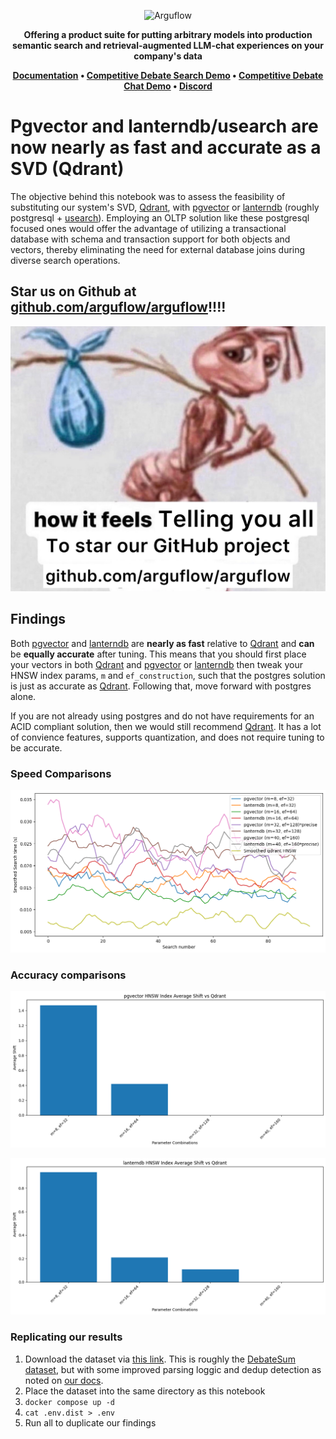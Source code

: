 <p align="center">
  <img height="100" src="https://raw.githubusercontent.com/arguflow/blog/5ef439020707b0e27bf901c8f6b4fb1f487a78d4/apps/frontend/public/assets/horizontal-logo.svg" alt="Arguflow">
</p>

<p align="center">
    <b>Offering a product suite for putting arbitrary models into production semantic search and retrieval-augmented LLM-chat experiences on your company's data</b>
</p>

<p align="center">
<strong><a href="https://docs.arguflow.ai">Documentation</a> • <a href="https://search.arguflow.ai">Competitive Debate Search Demo</a> • <a href="https://chat.arguflow.ai">Competitive Debate Chat Demo</a> • <a href="https://discord.gg/CuJVfgZf54">Discord</a>

</strong>
</p>

# Pgvector and lanterndb/usearch are now nearly as fast and accurate as a SVD (Qdrant)

The objective behind this notebook was to assess the feasibility of substituting our system's SVD, [Qdrant](https://qdrant.tech/), with [pgvector](https://github.com/pgvector/pgvector) or [lanterndb](https://lantern.dev/) (roughly postgresql + [usearch](https://www.unum.cloud/)). Employing an OLTP solution like these postgresql focused ones would offer the advantage of utilizing a transactional database with schema and transaction support for both objects and vectors, thereby eliminating the need for external database joins during diverse search operations.

## Star us on Github at [github.com/arguflow/arguflow](https://github.com/arguflow/arguflow)!!!!

![star-please](./images/please-star-us.png)

## Findings

Both [pgvector](https://github.com/pgvector/pgvector) and [lanterndb](https://lantern.dev/) are **nearly as fast** relative to [Qdrant](https://qdrant.tech/) and **can** be **equally accurate** after tuning. This means that you should first place your vectors in both [Qdrant](https://qdrant.tech/) and [pgvector](https://github.com/pgvector/pgvector) or [lanterndb](https://lantern.dev/) then tweak your HNSW index params, `m` and `ef_construction`, such that the postgres solution is just as accurate as [Qdrant](https://qdrant.tech/). Following that, move forward with postgres alone.

If you are not already using postgres and do not have requirements for an ACID compliant solution, then we would still recommend [Qdrant](https://qdrant.tech/). It has a lot of convience features, supports quantization, and does not require tuning to be accurate. 

### Speed Comparisons

![pgsolutions vs qdrant](./images/speed-comparison.png)

### Accuracy comparisons

![pgvector accuracy](./images/pgvector-accuracy.png)

![lanterndb accuracy](./images/lanterndb-accuracy.png)


### Replicating our results
1. Download the dataset via [this link](https://drive.proton.me/urls/FED1ABWG70#ItjHZqiPpUao). This is roughly the [DebateSum dataset](https://aclanthology.org/2020.argmining-1.1/), but with some improved parsing loggic and dedup detection as noted on [our docs](https://docs.arguflow.ai).
2. Place the dataset into the same directory as this notebook
3. `docker compose up -d`
4. `cat .env.dist > .env`
4. Run all to duplicate our findings
